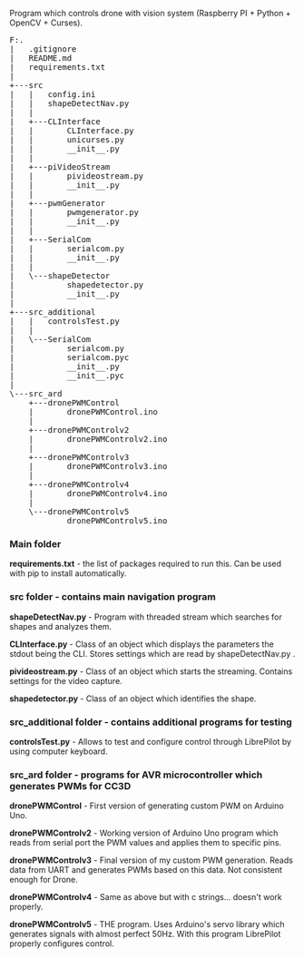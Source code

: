 Program which controls drone with vision system (Raspberry PI + Python + OpenCV + Curses).

<pre>
F:.
|   .gitignore
|   README.md
|   requirements.txt
|
+---src
|   |   config.ini
|   |   shapeDetectNav.py
|   |
|   +---CLInterface
|   |       CLInterface.py
|   |       unicurses.py
|   |       __init__.py
|   |
|   +---piVideoStream
|   |       pivideostream.py
|   |       __init__.py
|   |
|   +---pwmGenerator
|   |       pwmgenerator.py
|   |       __init__.py
|   |
|   +---SerialCom
|   |       serialcom.py
|   |       __init__.py
|   |
|   \---shapeDetector
|           shapedetector.py
|           __init__.py
|
+---src_additional
|   |   controlsTest.py
|   |
|   \---SerialCom
|           serialcom.py
|           serialcom.pyc
|           __init__.py
|           __init__.pyc
|
\---src_ard
    +---dronePWMControl
    |       dronePWMControl.ino
    |
    +---dronePWMControlv2
    |       dronePWMControlv2.ino
    |
    +---dronePWMControlv3
    |       dronePWMControlv3.ino
    |
    +---dronePWMControlv4
    |       dronePWMControlv4.ino
    |
    \---dronePWMControlv5
            dronePWMControlv5.ino
</pre>

### Main folder

**requirements.txt** - the list of packages required to run this. Can be used with pip to install automatically.

### src folder - contains main navigation program

**shapeDetectNav.py** - Program with threaded stream which searches for shapes and analyzes them.

**CLInterface.py** - Class of an object which displays the parameters the stdout being the CLI. Stores settings which are read by shapeDetectNav.py .

**pivideostream.py** - Class of an object which starts the streaming. Contains settings for the video capture.

**shapedetector.py** - Class of an object which identifies the shape.

### src_additional folder - contains additional programs for testing

**controlsTest.py** - Allows to test and configure control through LibrePilot by using computer keyboard.

### src_ard folder - programs for AVR microcontroller which generates PWMs for CC3D

**dronePWMControl** - First version of generating custom PWM on Arduino Uno.

**dronePWMControlv2** - Working version of Arduino Uno program which reads from
serial port the PWM values and applies them to specific pins.

**dronePWMControlv3** - Final version of my custom PWM generation. Reads data from UART and generates PWMs based on this data. Not consistent enough for Drone.

**dronePWMControlv4** - Same as above but with c strings... doesn't work properly.

**dronePWMControlv5** - THE program. Uses Arduino's servo library which generates signals with almost perfect 50Hz. With this program LibrePilot properly configures control.
